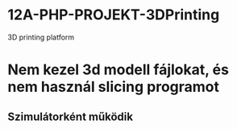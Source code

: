 # 12A-PHP-PROJEKT-3DPrinting
3D printing platform


# Nem kezel 3d modell fájlokat, és nem használ slicing programot
## Szimulátorként működik 
